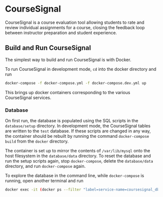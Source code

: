 # CourseSignal

CourseSignal is a course evaluation tool allowing students to rate and review individual assignments for a course, closing the feedback loop between instructor preparation and student experience.

## Build and Run CourseSignal

The simplest way to build and run CourseSignal is with Docker.

To run CourseSignal in development mode, `cd` into the docker directory and run

```bash
docker-compose -f docker-compose.yml -f docker-compose.dev.yml up
```

This brings up docker containers corresponding to the various CourseSignal services.

### Database

On first run, the database is populated using the SQL scripts in the `database/setup` directory. In development mode, the CourseSignal tables are written to the `test` database. If these scripts are changed in any way, the container should be rebuilt by running the command `docker-compose build` from the `docker` directory.

The container is set up to mirror the contents of `/var/lib/mysql` onto the host filesystem in the `database/data` directory. To reset the database and run the setup scripts again, stop `docker-compose`, delete the `database/data` directory, and run `docker-compose` again.

To explore the database in the command line, while `docker-compose` is running, open another terminal and run

```bash
docker exec -it (docker ps --filter "label=service-name=coursesignal_db" -q) mysql
```
